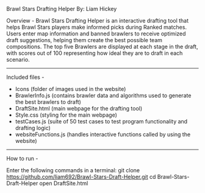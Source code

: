 Brawl Stars Drafting Helper
By: Liam Hickey

Overview - 
Brawl Stars Drafting Helper is an interactive drafting tool that helps Brawl Stars players make informed picks during Ranked matches. Users enter map information and banned brawlers to receive optimized draft suggestions, helping them create the best possible team compositions. The top five Brawlers are displayed at each stage in the draft, with scores out of 100 representing how ideal they are to draft in each scenario.

----

Included files - 
- Icons (folder of images used in the website)
- BrawlerInfo.js (contains brawler data and algorithms used to generate the best brawlers to draft)
- DraftSite.html (main webpage for the drafting tool)
- Style.css (styling for the main webpage)
- testCases.js (suite of 50 test cases to test program functionality and drafting logic)
- websiteFunctions.js (handles interactive functions called by using the website)

----

How to run - 

Enter the following commands in a terminal:
git clone https://github.com/liam692/Brawl-Stars-Draft-Helper.git
cd Brawl-Stars-Draft-Helper
open DraftSite.html


